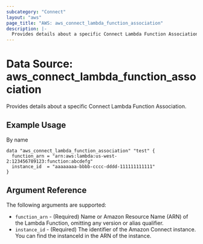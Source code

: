 ```yaml
---
subcategory: "Connect"
layout: "aws"
page_title: "AWS: aws_connect_lambda_function_association"
description: |-
  Provides details about a specific Connect Lambda Function Association.
---
```


# Data Source: aws_connect_lambda_function_association

Provides details about a specific Connect Lambda Function Association.

## Example Usage
By name

```hcl
data "aws_connect_lambda_function_association" "test" {
  function_arn = "arn:aws:lambda:us-west-2:123456789123:function:abcdefg"
  instance_id  = "aaaaaaaa-bbbb-cccc-dddd-111111111111"
}
```

## Argument Reference

The following arguments are supported:

* `function_arn` - (Required) Name or Amazon Resource Name (ARN) of the Lambda Function, omitting any version or alias qualifier.
* `instance_id` - (Required) The identifier of the Amazon Connect instance. You can find the instanceId in the ARN of the instance.
